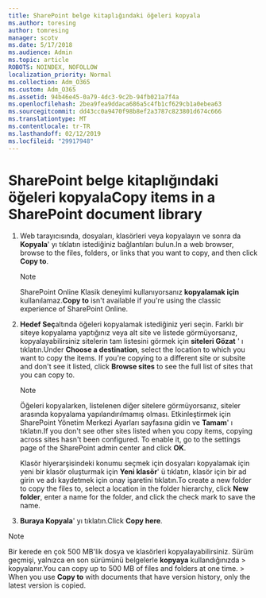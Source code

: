 ```yaml
---
title: SharePoint belge kitaplığındaki öğeleri kopyala
ms.author: toresing
author: tomresing
manager: scotv
ms.date: 5/17/2018
ms.audience: Admin
ms.topic: article
ROBOTS: NOINDEX, NOFOLLOW
localization_priority: Normal
ms.collection: Adm_O365
ms.custom: Adm_O365
ms.assetid: 94b46e45-0a79-4dc3-9c2b-94fb021a7f4a
ms.openlocfilehash: 2bea9fea9ddaca686a5c4fb1cf629cb1a0ebea63
ms.sourcegitcommit: dd43cc0a9470f98b8ef2a3787c823801d674c666
ms.translationtype: MT
ms.contentlocale: tr-TR
ms.lasthandoff: 02/12/2019
ms.locfileid: "29917948"
---
```

# <a name="copy-items-in-a-sharepoint-document-library"></a><span data-ttu-id="4100a-102">SharePoint belge kitaplığındaki öğeleri kopyala</span><span class="sxs-lookup"><span data-stu-id="4100a-102">Copy items in a SharePoint document library</span></span>

1. <span data-ttu-id="4100a-103">Web tarayıcısında, dosyaları, klasörleri veya kopyalayın ve sonra da **Kopyala**' yı tıklatın istediğiniz bağlantıları bulun.</span><span class="sxs-lookup"><span data-stu-id="4100a-103">In a web browser, browse to the files, folders, or links that you want to copy, and then click **Copy to**.</span></span>
    
    > [!NOTE]
    > <span data-ttu-id="4100a-104">SharePoint Online Klasik deneyimi kullanıyorsanız **kopyalamak için** kullanılamaz.</span><span class="sxs-lookup"><span data-stu-id="4100a-104">**Copy to** isn't available if you're using the classic experience of SharePoint Online.</span></span> 
  
2. <span data-ttu-id="4100a-p101">**Hedef Seç**altında öğeleri kopyalamak istediğiniz yeri seçin. Farklı bir siteye kopyalama yaptığınız veya alt site ve listede görmüyorsanız, kopyalayabilirsiniz sitelerin tam listesini görmek için **siteleri Gözat** ' ı tıklatın.</span><span class="sxs-lookup"><span data-stu-id="4100a-p101">Under **Choose a destination**, select the location to which you want to copy the items. If you're copying to a different site or subsite and don't see it listed, click **Browse sites** to see the full list of sites that you can copy to.</span></span> 
    
    > [!NOTE]
    > <span data-ttu-id="4100a-p102">Öğeleri kopyalarken, listelenen diğer sitelere görmüyorsanız, siteler arasında kopyalama yapılandırılmamış olması. Etkinleştirmek için SharePoint Yönetim Merkezi Ayarları sayfasına gidin ve **Tamam**' ı tıklatın.</span><span class="sxs-lookup"><span data-stu-id="4100a-p102">If you don't see other sites listed when you copy items, copying across sites hasn't been configured. To enable it, go to the settings page of the SharePoint admin center and click **OK**.</span></span> 
  
    <span data-ttu-id="4100a-109">Klasör hiyerarşisindeki konumu seçmek için dosyaları kopyalamak için yeni bir klasör oluşturmak için **Yeni klasör**' ü tıklatın, klasör için bir ad girin ve adı kaydetmek için onay işaretini tıklatın.</span><span class="sxs-lookup"><span data-stu-id="4100a-109">To create a new folder to copy the files to, select a location in the folder hierarchy, click **New folder**, enter a name for the folder, and click the check mark to save the name.</span></span>
    
3. <span data-ttu-id="4100a-110">**Buraya Kopyala**' yı tıklatın.</span><span class="sxs-lookup"><span data-stu-id="4100a-110">Click **Copy here**.</span></span>
    
> [!NOTE]
>  <span data-ttu-id="4100a-p103">Bir kerede en çok 500 MB'lik dosya ve klasörleri kopyalayabilirsiniz. Sürüm geçmişi, yalnızca en son sürümünü belgelerle **kopyaya** kullandığınızda > kopyalanır.</span><span class="sxs-lookup"><span data-stu-id="4100a-p103">You can copy up to 500 MB of files and folders at one time. >  When you use **Copy to** with documents that have version history, only the latest version is copied.</span></span> 
  


